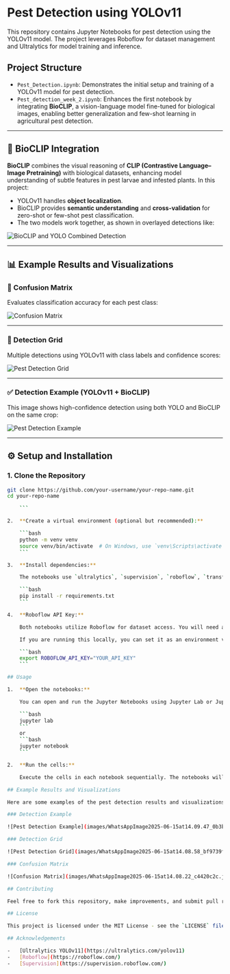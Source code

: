 # Pest Detection using YOLOv11

This repository contains Jupyter Notebooks for pest detection using the YOLOv11 model. The project leverages Roboflow for dataset management and Ultralytics for model training and inference.

## Project Structure

- `Pest_Detection.ipynb`: Demonstrates the initial setup and training of a YOLOv11 model for pest detection.
- `Pest_detection_week_2.ipynb`: Enhances the first notebook by integrating **BioCLIP**, a vision-language model fine-tuned for biological images, enabling better generalization and few-shot learning in agricultural pest detection.

---

## 🔬 BioCLIP Integration

**BioCLIP** combines the visual reasoning of **CLIP (Contrastive Language–Image Pretraining)** with biological datasets, enhancing model understanding of subtle features in pest larvae and infested plants. In this project:

- YOLOv11 handles **object localization**.
- BioCLIP provides **semantic understanding** and **cross-validation** for zero-shot or few-shot pest classification.
- The two models work together, as shown in overlayed detections like:

![BioCLIP and YOLO Combined Detection](images/WhatsAppImage2025-06-15at14.09.47_0b3b67ac.jpg)

---

## 📊 Example Results and Visualizations

### 🧠 Confusion Matrix

Evaluates classification accuracy for each pest class:

![Confusion Matrix](images/WhatsAppImage2025-06-15at14.08.22_c4420c2c.jpg)

---

### 🐛 Detection Grid

Multiple detections using YOLOv11 with class labels and confidence scores:

![Pest Detection Grid](images/WhatsAppImage2025-06-15at14.08.58_bf9739f4.jpg)

---

### ✅ Detection Example (YOLOv11 + BioCLIP)

This image shows high-confidence detection using both YOLO and BioCLIP on the same crop:

![Pest Detection Example](images/WhatsAppImage2025-06-15at14.09.47_0b3b67ac.jpg)

---

## ⚙️ Setup and Installation

### 1. Clone the Repository

```bash
git clone https://github.com/your-username/your-repo-name.git
cd your-repo-name

    ```

2.  **Create a virtual environment (optional but recommended):**

    ```bash
    python -m venv venv
    source venv/bin/activate  # On Windows, use `venv\Scripts\activate`
    ```

3.  **Install dependencies:**

    The notebooks use `ultralytics`, `supervision`, `roboflow`, `transformers`, and `torch`. A `requirements.txt` file will be provided with the exact versions.

    ```bash
    pip install -r requirements.txt
    ```

4.  **Roboflow API Key:**

    Both notebooks utilize Roboflow for dataset access. You will need a Roboflow API key. It is highly recommended to store this key securely, for example, as an environment variable or using a secrets management service (like `google.colab.userdata.get` as seen in the notebooks).

    If you are running this locally, you can set it as an environment variable:

    ```bash
    export ROBOFLOW_API_KEY="YOUR_API_KEY"
    ```

## Usage

1.  **Open the notebooks:**

    You can open and run the Jupyter Notebooks using Jupyter Lab or Jupyter Notebook:

    ```bash
    jupyter lab
    ```
    or
    ```bash
    jupyter notebook
    ```

2.  **Run the cells:**

    Execute the cells in each notebook sequentially. The notebooks will handle downloading the dataset from Roboflow and training the YOLOv11 model.

## Example Results and Visualizations

Here are some examples of the pest detection results and visualizations from the notebooks:

### Detection Example

![Pest Detection Example](images/WhatsAppImage2025-06-15at14.09.47_0b3b67ac.jpg)

### Detection Grid

![Pest Detection Grid](images/WhatsAppImage2025-06-15at14.08.58_bf9739f4.jpg)

### Confusion Matrix

![Confusion Matrix](images/WhatsAppImage2025-06-15at14.08.22_c4420c2c.jpg)

## Contributing

Feel free to fork this repository, make improvements, and submit pull requests. For major changes, please open an issue first to discuss what you would like to change.

## License

This project is licensed under the MIT License - see the `LICENSE` file for details.

## Acknowledgements

-   [Ultralytics YOLOv11](https://ultralytics.com/yolov11)
-   [Roboflow](https://roboflow.com/)
-   [Supervision](https://supervision.roboflow.com/)


